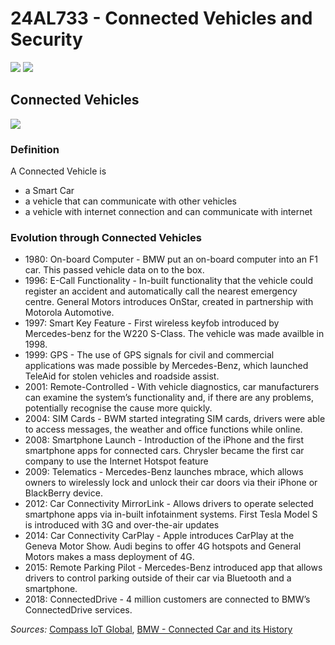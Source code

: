 # 24AL733 - Connected Vehicles and Security 
![](https://img.shields.io/badge/PG-blue) ![](https://img.shields.io/badge/Subject-CVS-blue) <br/>

## Connected Vehicles
![](https://img.shields.io/badge/Date-20_Jan-blue)

### Definition
A Connected Vehicle is 
- a Smart Car
- a vehicle that can communicate with other vehicles
- a vehicle with internet connection and can communicate with internet

### Evolution through Connected Vehicles
- 1980: On-board Computer - BMW put an on-board computer into an F1 car. This passed vehicle data on to the box. 
- 1996: E-Call Functionality - In-built functionality that the vehicle could register an accident and automatically call the nearest emergency centre. General Motors introduces OnStar, created in partnership with Motorola Automotive.
- 1997: Smart Key Feature - First wireless keyfob introduced by Mercedes-benz for the W220 S-Class. The vehicle was made availble in 1998. 
- 1999: GPS - The use of GPS signals for civil and commercial applications was made possible by Mercedes-Benz, which launched TeleAid for stolen vehicles and roadside assist.  
- 2001: Remote-Controlled - With vehicle diagnostics, car manufacturers can examine the system’s functionality and, if there are any problems, potentially recognise the cause more quickly.
- 2004: SIM Cards - BWM started integrating SIM cards, drivers were able to access messages, the weather and office functions while online. 
- 2008: Smartphone Launch - Introduction of the iPhone and the first smartphone apps for connected cars. Chrysler became the first car company to use the Internet Hotspot feature
- 2009: Telematics - Mercedes-Benz launches mbrace, which allows owners to wirelessly lock and unlock their car doors via their iPhone or BlackBerry device.
- 2012: Car Connectivity MirrorLink - Allows drivers to operate selected smartphone apps via in-built infotainment systems. First Tesla Model S is introduced with 3G and over-the-air updates
- 2014: Car Connectivity CarPlay - Apple introduces CarPlay at the Geneva Motor Show. Audi begins to offer 4G hotspots and General Motors makes a mass deployment of 4G. 
- 2015: Remote Parking Pilot - Mercedes-Benz introduced app that allows drivers to control parking outside of their car via Bluetooth and a smartphone.
- 2018: ConnectedDrive - 4 million customers are connected to BMW’s ConnectedDrive services.


_Sources:_ [Compass IoT Global](https://www.compassiotglobal.com/ultimate-guide-to-connected-vehicles/part-1-background-on-connected-vehicles-and-connected-vehicle-data), [BMW - Connected Car and its History](https://www.bmw.com/en/innovation/connected-car.html#:~:text=The%20connected%20car%20in%20Formula,linked%20up%20with%20their%20environment.)
